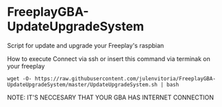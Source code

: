 # FreeplayGBA-UpdateUpgradeSystem

Script for update and upgrade your Freeplay's raspbian

How to execute
Connect via ssh or insert this command  via terminak on your freeplay

    wget -O- https://raw.githubusercontent.com/julenvitoria/FreeplayGBA-UpdateUpgradeSystem/master/UpdateUpgradeSystem.sh | bash

NOTE: IT'S NECCESARY THAT YOUR GBA HAS INTERNET CONNECTION